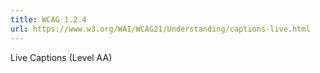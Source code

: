 ```yaml
---
title: WCAG 1.2.4
url: https://www.w3.org/WAI/WCAG21/Understanding/captions-live.html
---
```

Live Captions (Level AA)